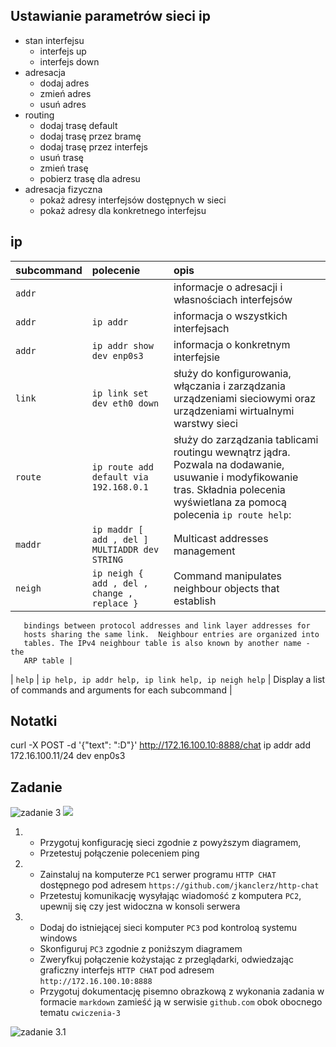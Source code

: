 Ustawianie parametrów sieci ip
------------------------------
* stan interfejsu
    * interfejs up
    * interfejs down
* adresacja
    * dodaj adres
    * zmień adres
    * usuń adres
* routing
    * dodaj trasę default
    * dodaj trasę przez bramę
    * dodaj trasę przez interfejs
    * usuń trasę
    * zmień trasę
    * pobierz trasę dla adresu
* adresacja fizyczna
    * pokaż adresy interfejsów dostępnych w sieci
    * pokaż adresy dla konkretnego interfejsu
     


ip 
-------------------------
| subcommand    |  polecenie   | opis  |
| ------------- |:-------------| :---------------| 
|   ``addr``    |                               | informacje o adresacji i własnościach interfejsów |
|     ``addr``  |   ``ip addr``                 | informacja o wszystkich interfejsach              |
|     ``addr``  |   ``ip addr show dev enp0s3`` | informacja o konkretnym interfejsie               |
|   ``link``    |  ``ip link set dev eth0 down``| służy do konfigurowania, włączania i zarządzania urządzeniami sieciowymi oraz urządzeniami wirtualnymi warstwy sieci |
|   ``route``   | ``ip route add default via 192.168.0.1`` | służy do zarządzania tablicami routingu wewnątrz jądra. Pozwala na dodawanie, usuwanie i modyfikowanie tras. Składnia polecenia wyświetlana za pomocą polecenia `ip route help`: |
|   ``maddr``   | ``ip maddr [ add , del ] MULTIADDR dev STRING`` | Multicast addresses management |
|   ``neigh``   |  ``ip neigh { add , del , change , replace }`` | Command manipulates neighbour objects that establish
       bindings between protocol addresses and link layer addresses for
       hosts sharing the same link.  Neighbour entries are organized into
       tables. The IPv4 neighbour table is also known by another name - the
       ARP table |
|   ``help``    | ``ip help, ip addr help, ip link help, ip neigh help`` | Display a list of commands and arguments for
each subcommand |



Notatki
------------

curl -X POST -d '{"text": ":D"}' http://172.16.100.10:8888/chat
ip addr add 172.16.100.11/24 dev enp0s3



Zadanie
------------

![zadanie 3](cwiczenia3.svg)
![](https://github.com/MrSyta/sk-2019/blob/master/%C4%86wiczenia-3/obrazek.png)

1.
   * Przygotuj konfigurację sieci zgodnie z powyższym diagramem, 
   * Przetestuj połączenie poleceniem ping
2.
   * Zainstaluj na komputerze ``PC1`` serwer programu ``HTTP CHAT`` dostępnego pod adresem ``https://github.com/jkanclerz/http-chat``
   * Przetestuj komunikację wysyłając wiadomość z komputera ``PC2``, upewnij się czy jest widoczna w konsoli serwera
3.
   * Dodaj do istniejącej sieci komputer ``PC3`` pod kontroloą systemu windows
   * Skonfiguruj ``PC3`` zgodnie z poniższym diagramem
   * Zweryfkuj połączenie kożystając z przeglądarki, odwiedzając graficzny interfejs ``HTTP CHAT`` pod adresem ``http://172.16.100.10:8888``
   * Przygotuj dokumentację pisemno obrazkową z wykonania zadania w formacie ``markdown`` zamieść ją w serwisie ``github.com`` obok obocnego tematu ``cwiczenia-3``

![zadanie 3.1](cwiczenia3.1.svg) 
